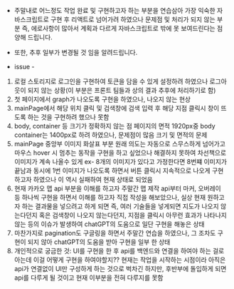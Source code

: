 - 주말내로 어느정도 작업 완료 및 구현하고자 하는 부분을 연습삼아 가장 익숙한 자바스크립트로 구현 후 리액트로 넘어가려 하였으나 문제점 및 처리가 되지 않는 부분 즉,
에로사항이 많아서 계획과 다르게 자바스크립트로 밖에 못 보여드린다는 점 양해 드립니다.
- 또한, 추후 일부가 변경될 것 임을 알려드립니다.

- issue -
1. 로컬 스토리지로 로그인을 구현하여 토큰을 담을 수 있게 설정하려 하였으나 로그아웃이 되지 않는 상황(이 부분은 프론트 팀들과 상의 결과 추후에 처리하기로 함)
2. 첫 페이지에서 graph가 나오도록 구현을 하였으나, 나오지 않는 현상
3. mainPage에서 해당 위치 클릭 및 검색창에 검색 입력 후 해당 지점 클릭시 창이 뜨도록 하는 것을 구현하려 했으나 못함
4. body, container 등 크기가 정확하지 않는 점 페이지의 면적 1920px중 body container는 1400px로 하려 하였으나, 문제점이 많음 크기 및 면적의 문제
5. mainPage 중앙부 이미지 화살표 부분 원래 의도는 자동으로 스무스하게 넘어가고 마우스 hover 시 멈추는 동작을 구현을 하고 싶었으나 해결하지 못하여
차선책으로 이미지가 계속 나올수 있게 ex- 8개의 이미지가 있다고 가정한다면 8번쨰 이미지가 끝남과 동시에 1번 이미지가 나오도록 하면서 버튼 클릭시 지속적으로 나오게
구현하고자 하였으나 이 역시 실패하여 현재 상태로 되었음
6. 현재 카카오 맵 api 부분을 이해를 하고자 주말간 맵 제작 api부터 마커, 오버레이 등 하나씩 구현을 하면서 이해를 하고자 직접 작성을 해보았으나,
실상 현재 원하고자 하는 결과물을 넣으려고 하게 되면 즉, 여러 기술들을 넣게되면 지도가 나오지 않는다던지 혹은 검색창이 나오지 않는다던지, 지점을 클릭시 아무런 효과가 나타나지 않는 등의 이슈가 발생하여 chatGPT의 도움으로 일단 구현을 해놓은 상태
7. 마찬가지로 pagination도 구글링을 하면서 주말간 연습을 하였으나, 그 조차도 구현이 되지 않아 chatGPT의 도움을 받아 구현을 일부 한 상태
8. 개인적으로 궁금한 것: UI를 구현을 한 후 api를 백엔드와 연결을 하여야 하는 걸로 아는데 이걸 어떻게 구현을 하여야할지?? 현재는 작업을 시작하는 시점이라 아직은 api가 연결없이 UI만 구성하게 하는 것으로 벅차긴 하지만, 후반부에 돌입하게 되면 api를 다루게 될 것이고 현재 이부분을 전혀 다루지를 못함